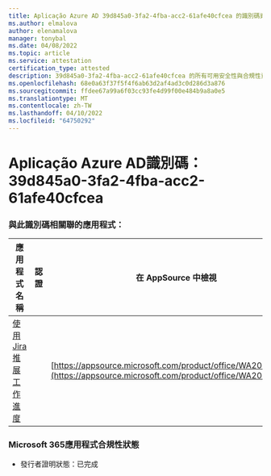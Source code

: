 ```yaml
---
title: Aplicação Azure AD 39d845a0-3fa2-4fba-acc2-61afe40cfcea 的識別碼資訊
ms.author: elmalova
author: elenamalova
manager: tonybal
ms.date: 04/08/2022
ms.topic: article
ms.service: attestation
certification_type: attested
description: 39d845a0-3fa2-4fba-acc2-61afe40cfcea 的所有可用安全性與合規性資訊。
ms.openlocfilehash: 68e0a63f37f5f4f6ab63d2af4ad3c0d286d3a876
ms.sourcegitcommit: ffdee67a99a6f03cc93fe4d99f00e484b9a8a0e5
ms.translationtype: MT
ms.contentlocale: zh-TW
ms.lasthandoff: 04/10/2022
ms.locfileid: "64750292"
---
```

# <a name="azure-app-id-39d845a0-3fa2-4fba-acc2-61afe40cfcea"></a>Aplicação Azure AD識別碼：39d845a0-3fa2-4fba-acc2-61afe40cfcea


### <a name="apps-associated-with-this-id"></a>與此識別碼相關聯的應用程式：
| **應用程式名稱** | **認證** | **在 AppSource 中檢視** |
|--------------|---------------|-----------------------|
| [使用 Jira 推展工作進度](../forward/WA200002855.md) |  | [https://appsource.microsoft.com/product/office/WA200002855](https://appsource.microsoft.com/product/office/WA200002855) |

### <a name="microsoft-365-app-compliance-status"></a>Microsoft 365應用程式合規性狀態
- 發行者證明狀態：已完成

